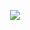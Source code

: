 <p align="center">
  <a href="https://skillicons.dev">
    <img src="https://skillicons.dev/icons?i=blender,c,cs,cpp,dotnet,github,ps,py,unity,visualstudio,vscode" />
  </a>
</p>
